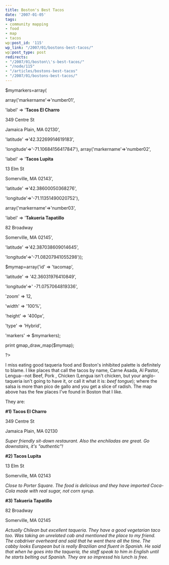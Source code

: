 ```yaml
---
title: Boston's Best Tacos
date: '2007-01-05'
tags:
- community mapping
- food
- map
- tacos
wp:post_id: '115'
wp_link: "/2007/01/bostons-best-tacos/"
wp:post_type: post
redirects:
- "/2007/01/boston\\'s-best-tacos/"
- "/node/115"
- "/articles/bostons-best-tacos"
- "/2007/01/bostons-best-tacos/"
---
```


$mymarkers=array(

array('markername'=>'number01',

'label' => '**Tacos El Charro**

349 Centre St

Jamaica Plain, MA 02130',

'latitude' =>'42.32269914619183',

'longitude'=>'-71.10684156417847'), array('markername'=>'number02',

'label' => '**Tacos Lupita**

13 Elm St

Somerville, MA 02143',

'latitude' =>'42.38600050368276',

'longitude'=>'-71.11351490020752'),

array('markername'=>'number03',

'label' => '**Takueria Tapatillo**

82 Broadway

Somerville, MA 02145',

'latitude' =>'42.387038609014645',

'longitude'=>'-71.08207941055298'));

$mymap=array('id' => 'tacomap',

'latitude' => '42.36031976410849',

'longitude'=>' -71.0757064819336',

'zoom' => 12,

'width' => '100%',

'height' => '400px',

'type' => 'Hybrid',

'markers' => $mymarkers);

print gmap\_draw\_map($mymap);

?>

I miss eating good taqueria food and Boston's inhibited palette is definitely to blame. I like places that call the tacos by name, Carne Asada, Al Pastor, Lengua--not Beef, Pork , Chicken (Lengua isn't chicken, but your anglo-taqueria isn't going to have it, or call it what it is: _beef tongue_); where the salsa is more than pico de gallo and you get a slice of radish. The map above has the few places I've found in Boston that I like.

They are:

**#1) Tacos El Charro**

349 Centre St

Jamaica Plain, MA 02130

_Super friendly sit-down restaurant. Also the enchiladas are great. Go downstairs, it's "authentic"!_

**#2) Tacos Lupita**

13 Elm St

Somerville, MA 02143

_Close to Porter Square. The food is delicious and they have imported Coca-Cola made with real sugar, not corn syrup._

**#3) Takueria Tapatillo**

82 Broadway

Somerville, MA 02145

_Actually Chilean but excellent taqueria. They have a good vegetarian taco too. Was taking an unrelated cab and mentioned the place to my friend. The cabdriver overheard and said that he went there all the time. The cabby looks European but is really Brazilian and fluent in Spanish. He said that when he goes into the taqueria, the staff speak to him in English until he starts belting out Spanish. They are so impressd his lunch is free._

